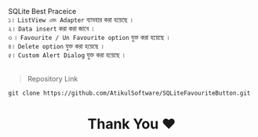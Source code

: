 SQLite Best Praceice <br>
১। `ListView এবং Adapter` ব্যাবহার করা হয়েছে  । <br>
২। `Data insert` করা করা জাবে ।  <br>
৩ । `Favourite / Un Favourite option` যুক্ত করা হয়েছে । <br>
৪। `Delete option` যুক্ত করা হয়েছে ।  <br>
৫। `Custom Alert Dialog` যুক্ত করা হয়েছে ।  <br> <br>

> Repository Link
```
git clone https://github.com/AtikulSoftware/SQLiteFavouriteButton.git
```

<h1 align="center">Thank You ❤️</h1>


